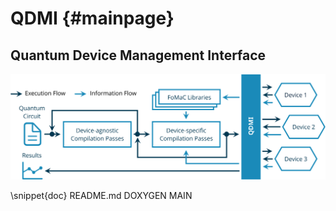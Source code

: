 # QDMI {#mainpage}

<!-- IMPORTANT: Keep the line above as the first line and do not remove the label above. -->
<!-- The label is needed to set this page as the main page in Doxygen. -->
<!-- This file is a static page and included in the CMakeLists.txt file. -->

## Quantum Device Management Interface

![](_static/qdmi.svg)

<!-- Include the content of README.md between the pair of markers DOXYGEN MAIN. -->

\snippet{doc} README.md DOXYGEN MAIN
